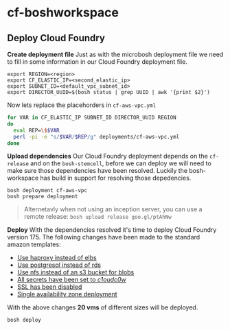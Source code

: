 cf-boshworkspace
================

## Deploy Cloud Foundry

__Create deployment file__
Just as with the microbosh deployment file we need to fill in some information in our Cloud Foundry deployment file.

```
export REGION=<region>
export CF_ELASTIC_IP=<second_elastic_ip>
export SUBNET_ID=<default_vpc_subnet_id>
export DIRECTOR_UUID=$(bosh status | grep UUID | awk '{print $2}')
```

Now lets replace the placehorders in `cf-aws-vpc.yml`

```bash
for VAR in CF_ELASTIC_IP SUBNET_ID DIRECTOR_UUID REGION
do
  eval REP=\$$VAR
  perl -pi -e "s/$VAR/$REP/g" deployments/cf-aws-vpc.yml
done
```

__Upload dependencies__
Our Cloud Foundry deployment depends on the `cf-release` and on the `bosh-stemcell`, before we can deploy we will need to make sure those dependencies have been resolved. Luckily the bosh-workspace has build in support for resolving those depedencies. 
```
bosh deployment cf-aws-vpc
bosh prepare deployment
```
> Alternetavly when not using an inception server, you can use a remote release: 
`bosh upload release goo.gl/ptAhNw`

__Deploy__
With the dependencies resolved it's time to deploy Cloud Foundry version 175. The following changes have been made to the standard amazon templates:

- [Use haproxy instead of elbs](https://github.com/starkandwayne/cf-boshworkspace/blob/master/templates/cf-use-haproxy.yml)
- [Use postgresql instead of rds](https://github.com/starkandwayne/cf-boshworkspace/blob/master/templates/cf-use-postgresql.yml)
- [Use nfs instead of an s3 bucket for blobs](https://github.com/starkandwayne/cf-boshworkspace/blob/master/templates/cf-use-nfs.yml)
- [All secrets have been set to _c1oudc0w_](https://github.com/starkandwayne/cf-boshworkspace/blob/master/templates/cf-secrets.yml#L95)
- [SSL has been disabled](https://github.com/starkandwayne/cf-boshworkspace/blob/master/templates/cf-no-ssl.yml)
- [Single availability zone deployment](https://github.com/starkandwayne/cf-boshworkspace/blob/master/templates/cf-single-az.yml)

With the above changes __20 vms__ of different sizes will be deployed.

```
bosh deploy
```
